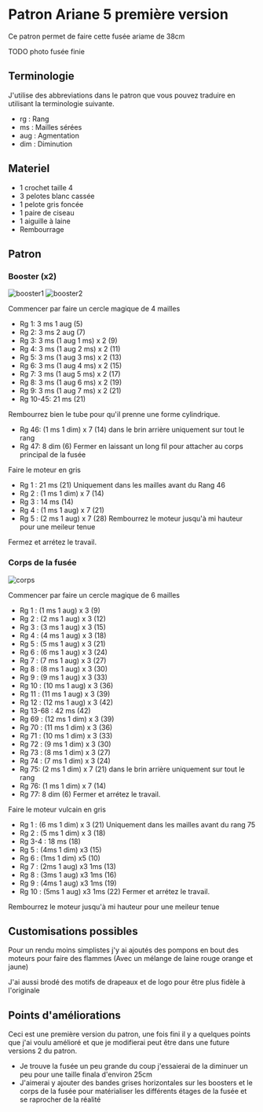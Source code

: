 # Patron Ariane 5 première version

Ce patron permet de faire cette fusée ariame de 38cm

TODO photo fusée finie

## Terminologie

J'utilise des abbreviations dans le patron que vous pouvez traduire en utilisant la terminologie suivante.

* rg : Rang
* ms : Mailles sérées
* aug : Agmentation
* dim : Diminution

## Materiel

* 1 crochet taille 4
* 3 pelotes blanc cassée
* 1 pelote gris foncée
* 1 paire de ciseau
* 1 aiguille à laine
* Rembourrage

## Patron

### Booster (x2)

![booster1](../../../../media/patterns/ariane5/v1/booster1.jpg)
![booster2](../../../../media/patterns/ariane5/v1/booster2.jpg)

Commencer par faire un cercle magique de 4 mailles

* Rg 1: 3 ms 1 aug (5)
* Rg 2: 3 ms 2 aug (7)
* Rg 3: 3 ms (1 aug 1 ms) x 2 (9)
* Rg 4: 3 ms (1 aug 2 ms) x 2 (11)
* Rg 5: 3 ms (1 aug 3 ms) x 2 (13)
* Rg 6: 3 ms (1 aug 4 ms) x 2 (15)
* Rg 7: 3 ms (1 aug 5 ms) x 2 (17)
* Rg 8: 3 ms (1 aug 6 ms) x 2 (19)
* Rg 9: 3 ms (1 aug 7 ms) x 2 (21)
* Rg 10-45: 21 ms (21)

Rembourrez bien le tube pour qu'il prenne une forme cylindrique.

* Rg 46: (1 ms 1 dim) x 7 (14) dans le brin arrière uniquement sur tout le rang
* Rg 47: 8 dim (6)
Fermer en laissant un long fil pour attacher au corps principal de la fusée

Faire le moteur en gris

* Rg 1 : 21 ms (21) Uniquement dans les mailles avant du Rang 46
* Rg 2 : (1 ms 1 dim) x 7 (14)
* Rg 3 : 14 ms (14)
* Rg 4 : (1 ms 1 aug) x 7 (21)
* Rg 5 : (2 ms 1 aug) x 7 (28)
Rembourrez le moteur jusqu'à mi hauteur pour une meileur tenue

Fermez et arrétez le travail.

### Corps de la fusée

![corps](../../../../media/patterns/ariane5/v1/corps.jpg)

Commencer par faire un cercle magique de 6 mailles

* Rg 1 : (1 ms 1 aug) x 3 (9)
* Rg 2 : (2 ms 1 aug) x 3 (12)
* Rg 3 : (3 ms 1 aug) x 3 (15)
* Rg 4 : (4 ms 1 aug) x 3 (18)
* Rg 5 : (5 ms 1 aug) x 3 (21)
* Rg 6 : (6 ms 1 aug) x 3 (24)
* Rg 7 : (7 ms 1 aug) x 3 (27)
* Rg 8 : (8 ms 1 aug) x 3 (30)
* Rg 9 : (9 ms 1 aug) x 3 (33)
* Rg 10 : (10 ms 1 aug) x 3 (36)
* Rg 11 : (11 ms 1 aug) x 3 (39)
* Rg 12 : (12 ms 1 aug) x 3 (42)
* Rg 13-68 : 42 ms (42)
* Rg 69 : (12 ms 1 dim) x 3 (39) 
* Rg 70 : (11 ms 1 dim) x 3 (36)
* Rg 71 : (10 ms 1 dim) x 3 (33)
* Rg 72 : (9 ms 1 dim) x 3 (30)
* Rg 73 : (8 ms 1 dim) x 3 (27)
* Rg 74 : (7 ms 1 dim) x 3 (24)
* Rg 75: (2 ms 1 dim) x 7 (21) dans le brin arrière uniquement sur tout le rang
* Rg 76: (1 ms 1 dim) x 7 (14)
* Rg 77: 8 dim (6)
Fermer et arrétez le travail.

Faire le moteur vulcain en gris

* Rg 1 : (6 ms 1 dim) x 3 (21) Uniquement dans les mailles avant du rang 75
* Rg 2 : (5 ms 1 dim) x 3 (18) 
* Rg 3-4 : 18 ms (18)
* Rg 5 : (4ms 1 dim) x3 (15)
* Rg 6 : (1ms 1 dim) x5 (10)
* Rg 7 : (2ms 1 aug) x3 1ms (13)
* Rg 8 : (3ms 1 aug) x3 1ms (16)
* Rg 9 : (4ms 1 aug) x3 1ms (19)
* Rg 10 : (5ms 1 aug) x3 1ms (22)
Fermer et arrétez le travail.

Rembourrez le moteur jusqu'à mi hauteur pour une meileur tenue


## Customisations possibles

Pour un rendu moins simplistes j'y ai ajoutés des pompons en bout des moteurs pour faire des flammes (Avec un mélange de laine rouge orange et jaune)

J'ai aussi brodé des motifs de drapeaux et de logo pour être plus fidèle à l'originale

## Points d'améliorations

Ceci est une première version du patron, une fois fini il y a quelques points que j'ai voulu amélioré et que je modifierai peut être dans une future versions 2 du patron.
* Je trouve la fusée un peu grande du coup j'essaierai de la diminuer un peu pour une taille finala d'environ 25cm
* J'aimerai y ajouter des bandes grises horizontales sur les boosters et le corps de la fusée pour matérialiser les différents étages de la fusée et se raprocher de la réalité